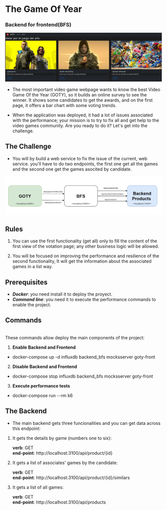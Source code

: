 # The Game Of Year 
### Backend for frontend(BFS)
 ![Diagram](./documentation/images/main-chart.jpeg)
- The most important video game webpage wants to know the best Video Game Of the Year (GOTY), so it builds an online survey to see the winner. It shows some candidates to get the awards, and on the first page, it offers a bar chart with some voting trends. 


- When the application was deployed, it had a lot of issues associated with the performance; your mission is to try to fix all and get help to the video games community. Are you ready to do it? Let's get into the challenge. 

## The Challenge 
* You will by build a web service to fix the issue of the current, web service. you'll have to do two endpoints, the first one get all the games and the second one get the games asocited by candidate.  

 ![Diagram](./documentation/images/arquitecture.png)
## Rules
1.  You can use the first functionality (get all) only to fill the content of the first view of the votation page; any other business logic will be allowed. 

2. You will be focused on improving the performance and resilience of the second functionality,  It will get the information about the associated games in a list way.


## Prerequisites 

* ***Docker***: you need install it to deploy the proyect. 
* ***Command line***: you need it to execute the performance commands to enable the project. 


## Commands 
<br>
These commands allow deploy the main components of the project: 

1. **Enable Backend and Frontend** 
+ docker-compose up -d influxdb backend_bfs mocksserver goty-front <br>
2. **Disable Backend and Frontend** 
+ docker-compose stop influxdb backend_bfs  mocksserver goty-front <br> 
3. **Execute performance tests**
+ docker-compose run --rm k6 <br>



## The Backend

* <p>The main backend gets three funcionalities and you can get data across this endpoint:<br></p>

1. It gets the details by game (numbers one to six):<br></p> 
**verb**: GET <br>
**end-point**: http://localhost:3100/api/product/{id}

2. It gets a list of associates' games by the candidate:<br></p> 
**verb**: GET <br>
**end-point**: http://localhost:3100/api/product/{id}/similars


3. It gets a list of all games:<br></p> 
**verb**: GET <br>
**end-point**: http://localhost:3100/api/products
